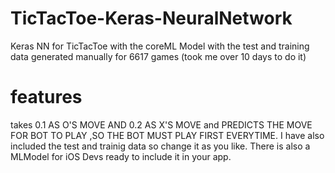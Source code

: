 # TicTacToe-Keras-NeuralNetwork
Keras NN for TicTacToe with the coreML Model with the test and training data generated manually for 6617 games (took me over 10 days to do it)


# features
takes 0.1 AS O'S MOVE AND 0.2 AS X'S MOVE and PREDICTS THE MOVE FOR BOT TO PLAY ,SO THE BOT MUST PLAY FIRST EVERYTIME.
I have also included the test and trainig data so change it as you like.
There is also a MLModel for iOS Devs ready to include it in your app.
 
